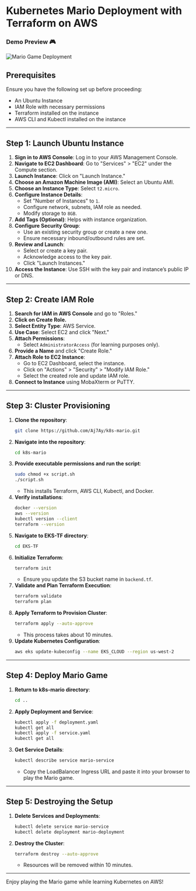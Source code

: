 # Kubernetes Mario Deployment with Terraform on AWS
### Demo Preview 🎮

![Mario Game Deployment](ScreenRecording2025-01-29at11.50.57AM-ezgif.com-speed.gif)

## Prerequisites
Ensure you have the following set up before proceeding:
- An Ubuntu Instance
- IAM Role with necessary permissions
- Terraform installed on the instance
- AWS CLI and Kubectl installed on the instance

---

## Step 1: Launch Ubuntu Instance
1. **Sign in to AWS Console**: Log in to your AWS Management Console.
2. **Navigate to EC2 Dashboard**: Go to "Services" > "EC2" under the Compute section.
3. **Launch Instance**: Click on "Launch Instance."
4. **Choose an Amazon Machine Image (AMI)**: Select an Ubuntu AMI.
5. **Choose an Instance Type**: Select `t2.micro`.
6. **Configure Instance Details**:
   - Set "Number of Instances" to `1`.
   - Configure network, subnets, IAM role as needed.
   - Modify storage to `8GB`.
7. **Add Tags (Optional)**: Helps with instance organization.
8. **Configure Security Group**:
   - Use an existing security group or create a new one.
   - Ensure necessary inbound/outbound rules are set.
9. **Review and Launch**:
   - Select or create a key pair.
   - Acknowledge access to the key pair.
   - Click "Launch Instances."
10. **Access the Instance**: Use SSH with the key pair and instance’s public IP or DNS.

---

## Step 2: Create IAM Role
1. **Search for IAM in AWS Console** and go to "Roles."
2. **Click on Create Role.**
3. **Select Entity Type**: AWS Service.
4. **Use Case**: Select EC2 and click "Next."
5. **Attach Permissions**:
   - Select `AdministratorAccess` (for learning purposes only).
6. **Provide a Name** and click "Create Role."
7. **Attach Role to EC2 Instance**:
   - Go to EC2 Dashboard, select the instance.
   - Click on "Actions" > "Security" > "Modify IAM Role."
   - Select the created role and update IAM role.
8. **Connect to Instance** using MobaXterm or PuTTY.

---

## Step 3: Cluster Provisioning
1. **Clone the repository**:
   ```sh
   git clone https://github.com/Aj7Ay/k8s-mario.git
   ```
2. **Navigate into the repository**:
   ```sh
   cd k8s-mario
   ```
3. **Provide executable permissions and run the script**:
   ```sh
   sudo chmod +x script.sh
   ./script.sh
   ```
   - This installs Terraform, AWS CLI, Kubectl, and Docker.
4. **Verify installations**:
   ```sh
   docker --version
   aws --version
   kubectl version --client
   terraform --version
   ```
5. **Navigate to EKS-TF directory**:
   ```sh
   cd EKS-TF
   ```
6. **Initialize Terraform**:
   ```sh
   terraform init
   ```
   - Ensure you update the S3 bucket name in `backend.tf`.
7. **Validate and Plan Terraform Execution**:
   ```sh
   terraform validate
   terraform plan
   ```
8. **Apply Terraform to Provision Cluster**:
   ```sh
   terraform apply --auto-approve
   ```
   - This process takes about 10 minutes.
9. **Update Kubernetes Configuration**:
   ```sh
   aws eks update-kubeconfig --name EKS_CLOUD --region us-west-2
   ```

---

## Step 4: Deploy Mario Game
1. **Return to k8s-mario directory**:
   ```sh
   cd ..
   ```
2. **Apply Deployment and Service**:
   ```sh
   kubectl apply -f deployment.yaml
   kubectl get all
   kubectl apply -f service.yaml
   kubectl get all
   ```
3. **Get Service Details**:
   ```sh
   kubectl describe service mario-service
   ```
   - Copy the LoadBalancer Ingress URL and paste it into your browser to play the Mario game.

---

## Step 5: Destroying the Setup
1. **Delete Services and Deployments**:
   ```sh
   kubectl delete service mario-service
   kubectl delete deployment mario-deployment
   ```
2. **Destroy the Cluster**:
   ```sh
   terraform destroy --auto-approve
   ```
   - Resources will be removed within 10 minutes.

---

Enjoy playing the Mario game while learning Kubernetes on AWS!

